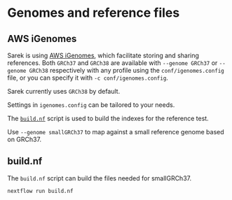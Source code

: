 # Genomes and reference files

## AWS iGenomes
Sarek is using [AWS iGenomes](https://ewels.github.io/AWS-iGenomes/), which facilitate storing and sharing references.
Both `GRCh37` and `GRCh38` are available with `--genome GRCh37` or `--genome GRCh38` respectively with any profile using the `conf/igenomes.config` file, or you can specify it with `-c conf/igenomes.config`.

Sarek currently uses `GRCh38` by default.

Settings in `igenomes.config` can be tailored to your needs.

The [`build.nf`](#buildnf) script is used to build the indexes for the reference test.

Use `--genome smallGRCh37` to map against a small reference genome based on GRCh37.

## build.nf

The `build.nf` script can build the files needed for smallGRCh37.

```
nextflow run build.nf
```

